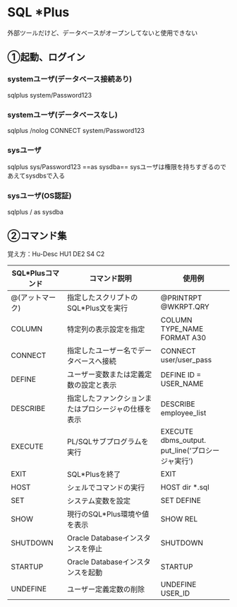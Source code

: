 # SQL *Plus

外部ツールだけど、データベースがオープンしてないと使用できない
## ①起動、ログイン
### systemユーザ(データベース接続あり)
sqlplus system/Password123
### systemユーザ(データベースなし)
sqlplus /nolog
CONNECT system/Password123
### sysユーザ
sqlplus sys/Password123 ==as sysdba==
sysユーザは権限を持ちすぎるのであえてsysdbsで入る
### sysユーザ(OS認証)
sqlplus / as sysdba
## ②コマンド集
覚え方：Hu-Desc 
HU1 DE2 S4 C2

| SQL*Plusコマンド | コマンド説明                     | 使用例                                            |
| ------------ | -------------------------- | ---------------------------------------------- |
| @(アットマーク)    | 指定したスクリプトのSQL*Plus文を実行     | @PRINTRPT  <br>@WKRPT.QRY                      |
| COLUMN       | 特定列の表示設定を指定                | COLUMN TYPE_NAME  <br>FORMAT A30               |
| CONNECT      | 指定したユーザー名でデータベースへ接続        | CONNECT user/user_pass                         |
| DEFINE       | ユーザー変数または定義定数の設定と表示        | DEFINE ID = USER_NAME                          |
| DESCRIBE     | 指定したファンクションまたはプロシージャの仕様を表示 | DESCRIBE employee_list                         |
| EXECUTE      | PL/SQLサブプログラムを実行           | EXECUTE dbms_output.  <br>put_line(‘プロシージャ実行’) |
| EXIT         | SQL*Plusを終了                | EXIT                                           |
| HOST         | シェルでコマンドの実行                | HOST dir *.sql                                 |
| SET          | システム変数を設定                  | SET DEFINE                                     |
| SHOW         | 現行のSQL*Plus環境や値を表示         | SHOW REL                                       |
| SHUTDOWN     | Oracle Databaseインスタンスを停止   | SHUTDOWN                                       |
| STARTUP      | Oracle Databaseインスタンスを起動   | STARTUP                                        |
| UNDEFINE     | ユーザー定義定数の削除                | UNDEFINE USER_ID                               |
